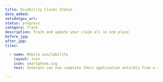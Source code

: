 ```yaml
---
title: Disability Claims Status
date_added:
vetsdotgov_url:
status: progress
category: Track
description: Track and update your claim all in one place
before_jpg: 
after_jpg:
tiles:

  - name: Mobile availability
    layout: icon
    icon: smartphone.svg
    text: Veterans can now complete their application entirely from a smartphone

---
```

